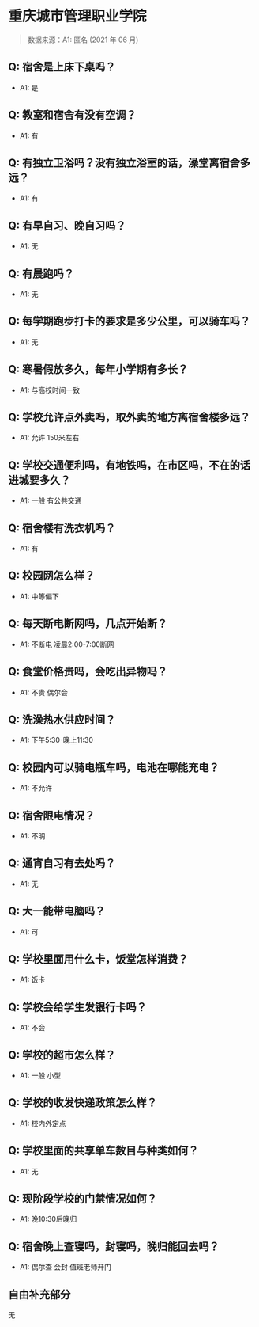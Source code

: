 # 重庆城市管理职业学院

> 数据来源：A1: 匿名 (2021 年 06 月)

## Q: 宿舍是上床下桌吗？

- A1: 是

## Q: 教室和宿舍有没有空调？

- A1: 有

## Q: 有独立卫浴吗？没有独立浴室的话，澡堂离宿舍多远？

- A1: 有

## Q: 有早自习、晚自习吗？

- A1: 无

## Q: 有晨跑吗？

- A1: 无

## Q: 每学期跑步打卡的要求是多少公里，可以骑车吗？

- A1: 无

## Q: 寒暑假放多久，每年小学期有多长？

- A1: 与高校时间一致

## Q: 学校允许点外卖吗，取外卖的地方离宿舍楼多远？

- A1: 允许 150米左右

## Q: 学校交通便利吗，有地铁吗，在市区吗，不在的话进城要多久？

- A1: 一般 有公共交通

## Q: 宿舍楼有洗衣机吗？

- A1: 有

## Q: 校园网怎么样？

- A1: 中等偏下

## Q: 每天断电断网吗，几点开始断？

- A1: 不断电 凌晨2:00-7:00断网

## Q: 食堂价格贵吗，会吃出异物吗？

- A1: 不贵 偶尔会

## Q: 洗澡热水供应时间？

- A1: 下午5:30-晚上11:30

## Q: 校园内可以骑电瓶车吗，电池在哪能充电？

- A1: 不允许

## Q: 宿舍限电情况？

- A1: 不明

## Q: 通宵自习有去处吗？

- A1: 无

## Q: 大一能带电脑吗？

- A1: 可

## Q: 学校里面用什么卡，饭堂怎样消费？

- A1: 饭卡

## Q: 学校会给学生发银行卡吗？

- A1: 不会

## Q: 学校的超市怎么样？

- A1: 一般 小型

## Q: 学校的收发快递政策怎么样？

- A1: 校内外定点

## Q: 学校里面的共享单车数目与种类如何？

- A1: 无

## Q: 现阶段学校的门禁情况如何？

- A1: 晚10:30后晚归

## Q: 宿舍晚上查寝吗，封寝吗，晚归能回去吗？

- A1: 偶尔查 会封 值班老师开门

## 自由补充部分

无